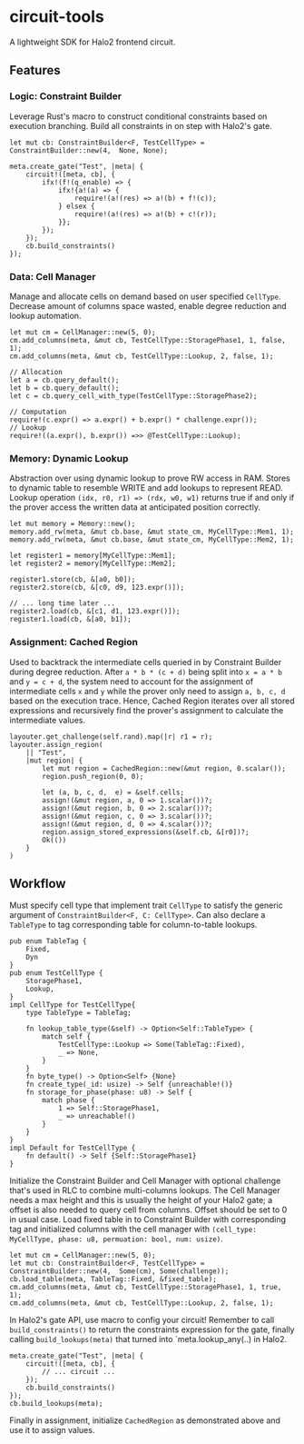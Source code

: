 # circuit-tools
A lightweight SDK for Halo2 frontend circuit.
## Features
### Logic: Constraint Builder
Leverage Rust's macro to construct conditional constraints based on execution branching. Build all constraints in on step with Halo2's gate.
```
let mut cb: ConstraintBuilder<F, TestCellType> =  ConstraintBuilder::new(4,  None, None);

meta.create_gate("Test", |meta| {
    circuit!([meta, cb], {
        ifx!(f!(q_enable) => {
            ifx!{a!(a) => {
                require!(a!(res) => a!(b) + f!(c));
            } elsex {
                require!(a!(res) => a!(b) + c!(r));
            }};
        });
    });
    cb.build_constraints()
});
```
### Data: Cell Manager
Manage and allocate cells on demand based on user specified `CellType`. Decrease amount of columns space wasted, enable degree reduction and lookup automation.
```
let mut cm = CellManager::new(5, 0);
cm.add_columns(meta, &mut cb, TestCellType::StoragePhase1, 1, false, 1);
cm.add_columns(meta, &mut cb, TestCellType::Lookup, 2, false, 1);

// Allocation
let a = cb.query_default();
let b = cb.query_default();
let c = cb.query_cell_with_type(TestCellType::StoragePhase2);

// Computation
require!(c.expr() => a.expr() + b.expr() * challenge.expr());
// Lookup
require!((a.expr(), b.expr()) =>> @TestCellType::Lookup);

```
### Memory: Dynamic Lookup
Abstraction over using dynamic lookup to prove RW access in RAM. Stores to dynamic table to resemble WRITE and add lookups to represent READ. Lookup operation `(idx, r0, r1) => (rdx, w0, w1)` returns true if and only if the prover access the written data at anticipated position correctly.
```
let mut memory = Memory::new();
memory.add_rw(meta, &mut cb.base, &mut state_cm, MyCellType::Mem1, 1);
memory.add_rw(meta, &mut cb.base, &mut state_cm, MyCellType::Mem2, 1);

let register1 = memory[MyCellType::Mem1];
let register2 = memory[MyCellType::Mem2];

register1.store(cb, &[a0, b0]);
register2.store(cb, &[c0, d9, 123.expr()]);

// ... long time later ...
register2.load(cb, &[c1, d1, 123.expr()]);
register1.load(cb, &[a0, b1]);

```
### Assignment: Cached Region
Used to backtrack the intermediate cells queried in by Constraint Builder during degree reduction. After `a * b * (c + d)` being split into `x = a * b` and `y = c + d`, the system need to account for the assignment of intermediate cells `x` and `y` while the prover only need to assign `a, b, c, d` based on the execution trace. Hence, Cached Region iterates over all stored expressions and recursively find the prover's assignment to calculate the intermediate values.
```
layouter.get_challenge(self.rand).map(|r| r1 = r);
layouter.assign_region(
    || "Test",
    |mut region| {
        let mut region = CachedRegion::new(&mut region, 0.scalar());
        region.push_region(0, 0);

        let (a, b, c, d,  e) = &self.cells;
        assign!(&mut region, a, 0 => 1.scalar())?;
        assign!(&mut region, b, 0 => 2.scalar())?;
        assign!(&mut region, c, 0 => 3.scalar())?;
        assign!(&mut region, d, 0 => 4.scalar())?;
        region.assign_stored_expressions(&self.cb, &[r0])?;
        Ok(())
    }
)
```
## Workflow
Must specify cell type that implement trait `CellType` to satisfy the generic argument of `ConstraintBuilder<F, C: CellType>`. Can also declare a `TableType` to tag corresponding table for column-to-table lookups.
```
pub enum TableTag {
    Fixed,
    Dyn
}
pub enum TestCellType {
    StoragePhase1,
    Lookup,
}
impl CellType for TestCellType{
    type TableType = TableTag;

    fn lookup_table_type(&self) -> Option<Self::TableType> {
        match self {
            TestCellType::Lookup => Some(TableTag::Fixed),
            _ => None,
        }
    }
    fn byte_type() -> Option<Self> {None}
    fn create_type(_id: usize) -> Self {unreachable!()}
    fn storage_for_phase(phase: u8) -> Self {
        match phase {
            1 => Self::StoragePhase1,
            _ => unreachable!()
        }
    }
}
impl Default for TestCellType {
    fn default() -> Self {Self::StoragePhase1}
}
```
Initialize the Constraint Builder and Cell Manager with optional challenge that's used in RLC to combine multi-columns lookups. The Cell Manager needs a max height and this is usually the height of your Halo2 gate; a offset is also needed to query cell from columns. Offset should be set to 0 in usual case. Load fixed table in to Constraint Builder with corresponding tag and initialized columns with the cell manager with `(cell_type: MyCellType, phase: u8, permuation: bool, num: usize)`.
```
let mut cm = CellManager::new(5, 0);
let mut cb: ConstraintBuilder<F, TestCellType> =  ConstraintBuilder::new(4,  Some(cm), Some(challenge));
cb.load_table(meta, TableTag::Fixed, &fixed_table);
cm.add_columns(meta, &mut cb, TestCellType::StoragePhase1, 1, true, 1);
cm.add_columns(meta, &mut cb, TestCellType::Lookup, 2, false, 1);
```
In Halo2's gate API, use macro to config your circuit! Remember to call `build_constraints()` to return the constraints expression for the gate, finally calling `build_lookups(meta)` that turned into `meta.lookup_any(..) in Halo2.
```
meta.create_gate("Test", |meta| {
    circuit!([meta, cb], {
        // ... circuit ...
    });
    cb.build_constraints()
});
cb.build_lookups(meta);
```
Finally in assignment, initialize `CachedRegion` as demonstrated above and use it to assign values.
